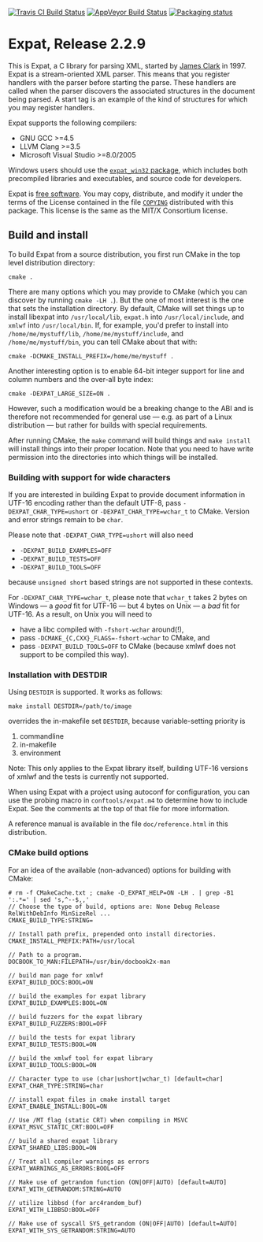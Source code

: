 [![Travis CI Build Status](https://travis-ci.org/libexpat/libexpat.svg?branch=master)](https://travis-ci.org/libexpat/libexpat)
[![AppVeyor Build Status](https://ci.appveyor.com/api/projects/status/github/libexpat/libexpat?svg=true)](https://ci.appveyor.com/project/libexpat/libexpat)
[![Packaging status](https://repology.org/badge/tiny-repos/expat.svg)](https://repology.org/metapackage/expat/versions)


# Expat, Release 2.2.9

This is Expat, a C library for parsing XML, started by
[James Clark](https://en.wikipedia.org/wiki/James_Clark_(programmer)) in 1997.
Expat is a stream-oriented XML parser.  This means that you register
handlers with the parser before starting the parse.  These handlers
are called when the parser discovers the associated structures in the
document being parsed.  A start tag is an example of the kind of
structures for which you may register handlers.

Expat supports the following compilers:
- GNU GCC >=4.5
- LLVM Clang >=3.5
- Microsoft Visual Studio >=8.0/2005

Windows users should use the
[`expat_win32` package](https://sourceforge.net/projects/expat/files/expat_win32/),
which includes both precompiled libraries and executables, and source code for
developers.

Expat is [free software](https://www.gnu.org/philosophy/free-sw.en.html).
You may copy, distribute, and modify it under the terms of the License
contained in the file
[`COPYING`](https://github.com/libexpat/libexpat/blob/master/expat/COPYING)
distributed with this package.
This license is the same as the MIT/X Consortium license.


## Build and install

To build Expat from a source distribution, you first run CMake
in the top level distribution directory:

```console
cmake .
```

There are many options which you may provide to CMake (which you
can discover by running `cmake -LH .`).  But the
one of most interest is the one that sets the installation directory.
By default, CMake will set things up to install
libexpat into `/usr/local/lib`, `expat.h` into `/usr/local/include`, and
`xmlwf` into `/usr/local/bin`.  If, for example, you'd prefer to install
into `/home/me/mystuff/lib`, `/home/me/mystuff/include`, and
`/home/me/mystuff/bin`, you can tell CMake about that with:

```console
cmake -DCMAKE_INSTALL_PREFIX=/home/me/mystuff .
```

Another interesting option is to enable 64-bit integer support for
line and column numbers and the over-all byte index:

```console
cmake -DEXPAT_LARGE_SIZE=ON .
```

However, such a modification would be a breaking change to the ABI
and is therefore not recommended for general use &mdash; e.g. as part of
a Linux distribution &mdash; but rather for builds with special requirements.

After running CMake, the `make` command will build
things and `make install` will install things into their proper
location. Note that you need to have write permission into
the directories into which things will be installed.


### Building with support for wide characters

If you are interested in building Expat to provide document
information in UTF-16 encoding rather than the default UTF-8,
pass `-DEXPAT_CHAR_TYPE=ushort` or `-DEXPAT_CHAR_TYPE=wchar_t` to CMake.
Version and error strings remain to be `char`.

Please note that `-DEXPAT_CHAR_TYPE=ushort` will also need

- `-DEXPAT_BUILD_EXAMPLES=OFF`
- `-DEXPAT_BUILD_TESTS=OFF`
- `-DEXPAT_BUILD_TOOLS=OFF`

because `unsigned short` based strings are not supported in these contexts.

For `-DEXPAT_CHAR_TYPE=wchar_t`, please note that `wchar_t` takes 2 bytes on
Windows &mdash; a *good* fit for UTF-16 &mdash; but 4 bytes on Unix &mdash;
a *bad* fit for UTF-16.
As a result, on Unix you will need to

- have a libc compiled with `-fshort-wchar` around(!),
- pass `-DCMAKE_{C,CXX}_FLAGS=-fshort-wchar` to CMake, and
- pass `-DEXPAT_BUILD_TOOLS=OFF` to CMake
  (because xmlwf does not support to be compiled this way).


### Installation with DESTDIR

Using `DESTDIR` is supported.  It works as follows:

```console
make install DESTDIR=/path/to/image
```

overrides the in-makefile set `DESTDIR`, because variable-setting priority is

1. commandline
1. in-makefile
1. environment

Note: This only applies to the Expat library itself, building UTF-16 versions
of xmlwf and the tests is currently not supported.

When using Expat with a project using autoconf for configuration, you
can use the probing macro in `conftools/expat.m4` to determine how to
include Expat.  See the comments at the top of that file for more
information.

A reference manual is available in the file `doc/reference.html` in this
distribution.


### CMake build options

For an idea of the available (non-advanced) options for building with CMake:

```console
# rm -f CMakeCache.txt ; cmake -D_EXPAT_HELP=ON -LH . | grep -B1 ':.*=' | sed 's,^--$,,'
// Choose the type of build, options are: None Debug Release RelWithDebInfo MinSizeRel ...
CMAKE_BUILD_TYPE:STRING=

// Install path prefix, prepended onto install directories.
CMAKE_INSTALL_PREFIX:PATH=/usr/local

// Path to a program.
DOCBOOK_TO_MAN:FILEPATH=/usr/bin/docbook2x-man

// build man page for xmlwf
EXPAT_BUILD_DOCS:BOOL=ON

// build the examples for expat library
EXPAT_BUILD_EXAMPLES:BOOL=ON

// build fuzzers for the expat library
EXPAT_BUILD_FUZZERS:BOOL=OFF

// build the tests for expat library
EXPAT_BUILD_TESTS:BOOL=ON

// build the xmlwf tool for expat library
EXPAT_BUILD_TOOLS:BOOL=ON

// Character type to use (char|ushort|wchar_t) [default=char]
EXPAT_CHAR_TYPE:STRING=char

// install expat files in cmake install target
EXPAT_ENABLE_INSTALL:BOOL=ON

// Use /MT flag (static CRT) when compiling in MSVC
EXPAT_MSVC_STATIC_CRT:BOOL=OFF

// build a shared expat library
EXPAT_SHARED_LIBS:BOOL=ON

// Treat all compiler warnings as errors
EXPAT_WARNINGS_AS_ERRORS:BOOL=OFF

// Make use of getrandom function (ON|OFF|AUTO) [default=AUTO]
EXPAT_WITH_GETRANDOM:STRING=AUTO

// utilize libbsd (for arc4random_buf)
EXPAT_WITH_LIBBSD:BOOL=OFF

// Make use of syscall SYS_getrandom (ON|OFF|AUTO) [default=AUTO]
EXPAT_WITH_SYS_GETRANDOM:STRING=AUTO
```
